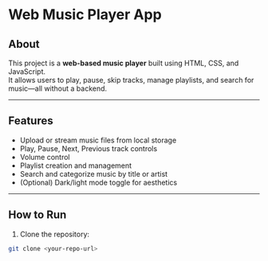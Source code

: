# Web Music Player App

## About
This project is a **web-based music player** built using HTML, CSS, and JavaScript.  
It allows users to play, pause, skip tracks, manage playlists, and search for music—all without a backend.

---

## Features
- Upload or stream music files from local storage
- Play, Pause, Next, Previous track controls
- Volume control
- Playlist creation and management
- Search and categorize music by title or artist
- (Optional) Dark/light mode toggle for aesthetics

---

## How to Run
1. Clone the repository:
```bash
git clone <your-repo-url>
